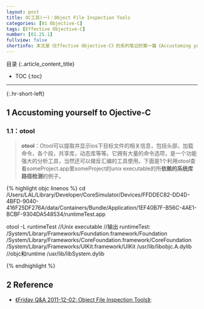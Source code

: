 ```yaml
---
layout: post
title: OC工具(一)：Object File Inspection Tools
categories: [01 Objective-C]
tags: [Effective Objective-C]
number: [01.25.1]
fullview: false
shortinfo: 本文是《Effective Objective-C》的系列笔记的第一篇《Accustoming yourself to Ojective-C》，对应书本的第一章。
---
```

目录
{:.article_content_title}


* TOC
{:toc}

---
{:.hr-short-left}

## 1 Accustoming yourself to Ojective-C ##

### 1.1：otool

>**otool**：Otool可以提取并显示ios下目标文件的相关信息，包括头部，加载命令，各个段，共享库，动态库等等。它拥有大量的命令选项，是一个功能强大的分析工具，当然还可以做反汇编的工具使用。下面是1个利用otool查看someProject.app里someProject的unix executable的所**依赖的系统库路径检测**的例子。

{% highlight objc linenos %}
cd /Users/LAL/Library/Developer/CoreSimulator/Devices/FFDDEC82-DD4D-4BFD-9040-416F25DF276A/data/Containers/Bundle/Application/1EF40B7F-B56C-4AE1-BCBF-9304DA548534/runtimeTest.app

otool -L runtimeTest   //Unix executable
//输出
runtimeTest:
    /System/Library/Frameworks/Foundation.framework/Foundation
    /System/Library/Frameworks/CoreFoundation.framework/CoreFoundation 
    /System/Library/Frameworks/UIKit.framework/UIKit
    /usr/lib/libobjc.A.dylib   //objc和runtime
    /usr/lib/libSystem.dylib

{% endhighlight %}


## 2 Reference ##

- [《Friday Q&A 2011-12-02: Object File Inspection Tools》](https://www.mikeash.com/pyblog/friday-qa-2011-12-02-object-file-inspection-tools.html);


